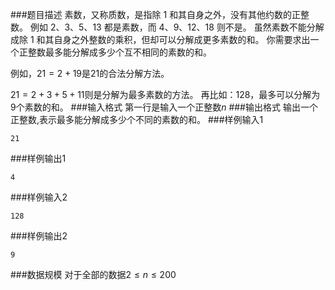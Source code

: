 ###题目描述
素数，又称质数，是指除 $1$ 和其自身之外，没有其他约数的正整数。
例如 $2$、$3$、$5$、$13$ 都是素数，而 $4$、$9$、$12$、$18$ 则不是。
虽然素数不能分解成除 $1$ 和其自身之外整数的乘积，但却可以分解成更多素数的和。
你需要求出一个正整数最多能分解成多少个互不相同的素数的和。

例如，$21 = 2 + 19$是$21$的合法分解方法。

$21 = 2 + 3 + 5 + 11$则是分解为最多素数的方法。
再比如：$128$，最多可以分解为$9$个素数的和。
###输入格式
第一行是输入一个正整数$n$
###输出格式
输出一个正整数,表示最多能分解成多少个不同的素数的和。
###样例输入1
```
21
```
###样例输出1
```
4
```
###样例输入2
```
128
```
###样例输出2
```
9
```
###数据规模
对于全部的数据$2 \leq n \leq 200$